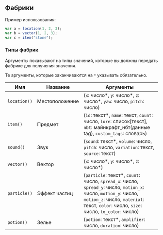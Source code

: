 ## Фабрики

Пример использования:
```ts
var a = location(1, 2, 3);
var b = vector(1, 2, 3);
var c = item("stone");
```

### Типы фабрик

Аргументы показывают на типы значений, которые вы должны передать фабрике для получения значения.

Те аргументы, которые заканчиваются на `*` указывать обязательно.

| **Имя**      | **Название**   | **Аргументы**                                                                                                                                                                                            |
| ------------ | -------------- | -------------------------------------------------------------------------------------------------------------------------------------------------------------------------------------------------------- |
| `location()` | Местоположение | (`x`: число*, `y`: число*, `z`: число*, `yaw`: число, `pitch`: число)                                                                                                                                    |
| `item()`     | Предмет        | (`id`: текст*, `name`: текст, `count`: число, `lore`: список[текст], `nbt`: майнкрафт_нбт(данные tag), `custom_tags`: словарь)                                                                           |
| `sound()`    | Звук           | (`sound`: текст*, `volume`: число, `pitch`: число, `variation`: текст, `source`: текст)                                                                                                                  |
| `vector()`   | Вектор         | (`x`: число*, `y`: число*, `z`: число*)                                                                                                                                                                  |
| `particle()` | Эффект частиц  | (`particle`: текст*, `count`: число, `spread_x`: число, `spread_y`: число, `motion_x`: число, `motion_y`: число, `motion_z`: число, `material`: текст, `color`: число, `size`: число, `to_color`: число) |
| `potion()`   | Зелье          | (`potion`: текст*, `amplifier`: число, `duration`: число)                                                                                                                                                |